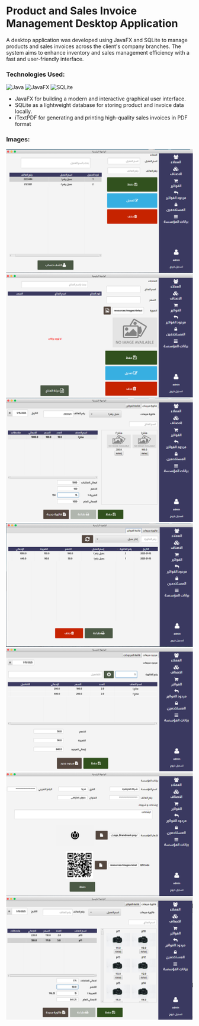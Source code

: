 # Product and Sales Invoice Management Desktop Application

A desktop application was developed using JavaFX and SQLite to manage products and sales invoices across the client's company branches. The system aims to enhance inventory and sales management efficiency with a fast and user-friendly interface.

### Technologies Used:
 ![Java](https://img.shields.io/badge/java-%23ED8B00.svg?style=for-the-badge&logo=openjdk&logoColor=white) ![JavaFX](https://img.shields.io/badge/javafx-%23FF0000.svg?style=for-the-badge&logo=javafx&logoColor=white) ![SQLite](https://img.shields.io/badge/sqlite-%2307405e.svg?style=for-the-badge&logo=sqlite&logoColor=white)
 
- JavaFX for building a modern and interactive graphical user interface.
- SQLite as a lightweight database for storing product and invoice data locally.
- iTextPDF for generating and printing high-quality sales invoices in PDF format




### Images:
![image](/images/image1.png)
![image](/images/image2.png)
![image](/images/image3.png)
![image](/images/image4.png)
![image](/images/image5.png)
![image](/images/image6.png)
![image](/images/image7.png)
